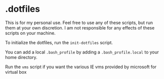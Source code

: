 # .dotfiles

This is for my personal use. Feel free to use any of these scripts, but run them
at your own discretion. I am not responsible for any effects of these scripts
on your machine.

To initialize the dotfiles, run the `init-dotfiles` script.

You can add a local `.bash_profile` by adding a `.bash_profile.local` to your
home directory.

Run the `vms` script if you want the various IE vms provided by microsoft for
virtual box
